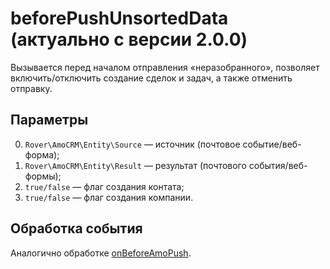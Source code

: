 # beforePushUnsortedData (актуально с версии 2.0.0)
Вызывается перед началом отправления «неразобранного», позволяет включить/отключить создание сделок и задач, а также отменить отправку.

## Параметры
0. `Rover\AmoCRM\Entity\Source` — источник (почтовое событие/веб-форма);
1. `Rover\AmoCRM\Entity\Result` — результат (почтового события/веб-формы);
2. `true/false` — флаг создания контата;
3. `true/false` — флаг создания компании.

## Обработка события
Аналогично обработке [onBeforeAmoPush](./onbeforeamopush.md).